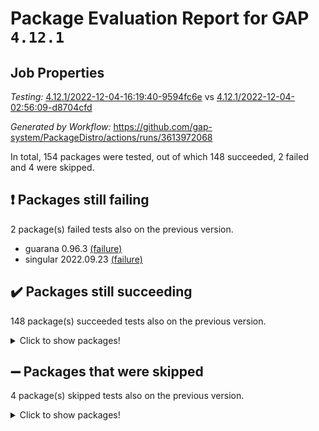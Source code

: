 # Package Evaluation Report for GAP `4.12.1`

## Job Properties

*Testing:* [4.12.1/2022-12-04-16:19:40-9594fc6e](https://github.com/gap-system/PackageDistro/blob/data/reports/4.12.1/2022-12-04-16:19:40-9594fc6e) vs [4.12.1/2022-12-04-02:56:09-d8704cfd](https://github.com/gap-system/PackageDistro/blob/data/reports/4.12.1/2022-12-04-02:56:09-d8704cfd)

*Generated by Workflow:* https://github.com/gap-system/PackageDistro/actions/runs/3613972068

In total, 154 packages were tested, out of which 148 succeeded, 2 failed and 4 were skipped.

## :exclamation: Packages still failing

2 package(s) failed tests also on the previous version.
- guarana 0.96.3 [(failure)](https://github.com/gap-system/PackageDistro/actions/runs/3613972068/jobs/6090182670)
- singular 2022.09.23 [(failure)](https://github.com/gap-system/PackageDistro/actions/runs/3613972068/jobs/6090186809)

## :heavy_check_mark: Packages still succeeding

148 package(s) succeeded tests also on the previous version.
<details><summary>Click to show packages!</summary>

- 4ti2interface 2022.09-01 [(success)](https://github.com/gap-system/PackageDistro/actions/runs/3613972068/jobs/6090179220)
- ace 5.6.1 [(success)](https://github.com/gap-system/PackageDistro/actions/runs/3613972068/jobs/6090179362)
- aclib 1.3.2 [(success)](https://github.com/gap-system/PackageDistro/actions/runs/3613972068/jobs/6090179423)
- agt 0.3 [(success)](https://github.com/gap-system/PackageDistro/actions/runs/3613972068/jobs/6090179510)
- alnuth 3.2.1 [(success)](https://github.com/gap-system/PackageDistro/actions/runs/3613972068/jobs/6090179578)
- anupq 3.2.6 [(success)](https://github.com/gap-system/PackageDistro/actions/runs/3613972068/jobs/6090179648)
- atlasrep 2.1.6 [(success)](https://github.com/gap-system/PackageDistro/actions/runs/3613972068/jobs/6090179736)
- autodoc 2022.10.20 [(success)](https://github.com/gap-system/PackageDistro/actions/runs/3613972068/jobs/6090179813)
- automata 1.15 [(success)](https://github.com/gap-system/PackageDistro/actions/runs/3613972068/jobs/6090179883)
- automgrp 1.3.2 [(success)](https://github.com/gap-system/PackageDistro/actions/runs/3613972068/jobs/6090179948)
- autpgrp 1.11 [(success)](https://github.com/gap-system/PackageDistro/actions/runs/3613972068/jobs/6090180008)
- cap 2022.11-28 [(success)](https://github.com/gap-system/PackageDistro/actions/runs/3613972068/jobs/6090180056)
- caratinterface 2.3.4 [(success)](https://github.com/gap-system/PackageDistro/actions/runs/3613972068/jobs/6090180111)
- cddinterface 2022.11.01 [(success)](https://github.com/gap-system/PackageDistro/actions/runs/3613972068/jobs/6090180180)
- circle 1.6.5 [(success)](https://github.com/gap-system/PackageDistro/actions/runs/3613972068/jobs/6090180239)
- classicpres 1.22 [(success)](https://github.com/gap-system/PackageDistro/actions/runs/3613972068/jobs/6090180292)
- cohomolo 1.6.10 [(success)](https://github.com/gap-system/PackageDistro/actions/runs/3613972068/jobs/6090180347)
- congruence 1.2.4 [(success)](https://github.com/gap-system/PackageDistro/actions/runs/3613972068/jobs/6090180411)
- corelg 1.56 [(success)](https://github.com/gap-system/PackageDistro/actions/runs/3613972068/jobs/6090180477)
- crime 1.6 [(success)](https://github.com/gap-system/PackageDistro/actions/runs/3613972068/jobs/6090180554)
- crisp 1.4.5 [(success)](https://github.com/gap-system/PackageDistro/actions/runs/3613972068/jobs/6090180666)
- crypting 0.10.4 [(success)](https://github.com/gap-system/PackageDistro/actions/runs/3613972068/jobs/6090180752)
- cryst 4.1.25 [(success)](https://github.com/gap-system/PackageDistro/actions/runs/3613972068/jobs/6090180826)
- crystcat 1.1.10 [(success)](https://github.com/gap-system/PackageDistro/actions/runs/3613972068/jobs/6090180915)
- ctbllib 1.3.4 [(success)](https://github.com/gap-system/PackageDistro/actions/runs/3613972068/jobs/6090181006)
- cubefree 1.19 [(success)](https://github.com/gap-system/PackageDistro/actions/runs/3613972068/jobs/6090181083)
- curlinterface 2.3.1 [(success)](https://github.com/gap-system/PackageDistro/actions/runs/3613972068/jobs/6090181168)
- cvec 2.7.6 [(success)](https://github.com/gap-system/PackageDistro/actions/runs/3613972068/jobs/6090181237)
- datastructures 0.3.0 [(success)](https://github.com/gap-system/PackageDistro/actions/runs/3613972068/jobs/6090181344)
- deepthought 1.0.6 [(success)](https://github.com/gap-system/PackageDistro/actions/runs/3613972068/jobs/6090181455)
- design 1.7 [(success)](https://github.com/gap-system/PackageDistro/actions/runs/3613972068/jobs/6090181517)
- difsets 2.3.1 [(success)](https://github.com/gap-system/PackageDistro/actions/runs/3613972068/jobs/6090181586)
- digraphs 1.6.0 [(success)](https://github.com/gap-system/PackageDistro/actions/runs/3613972068/jobs/6090181649)
- edim 1.3.6 [(success)](https://github.com/gap-system/PackageDistro/actions/runs/3613972068/jobs/6090181703)
- example 4.3.2 [(success)](https://github.com/gap-system/PackageDistro/actions/runs/3613972068/jobs/6090181756)
- examplesforhomalg 2022.11-01 [(success)](https://github.com/gap-system/PackageDistro/actions/runs/3613972068/jobs/6090181806)
- factint 1.6.3 [(success)](https://github.com/gap-system/PackageDistro/actions/runs/3613972068/jobs/6090181852)
- ferret 1.0.9 [(success)](https://github.com/gap-system/PackageDistro/actions/runs/3613972068/jobs/6090181906)
- fga 1.4.0 [(success)](https://github.com/gap-system/PackageDistro/actions/runs/3613972068/jobs/6090181971)
- fining 1.5.1 [(success)](https://github.com/gap-system/PackageDistro/actions/runs/3613972068/jobs/6090182018)
- float 1.0.3 [(success)](https://github.com/gap-system/PackageDistro/actions/runs/3613972068/jobs/6090182058)
- format 1.4.3 [(success)](https://github.com/gap-system/PackageDistro/actions/runs/3613972068/jobs/6090182095)
- forms 1.2.9 [(success)](https://github.com/gap-system/PackageDistro/actions/runs/3613972068/jobs/6090182130)
- fplsa 1.2.5 [(success)](https://github.com/gap-system/PackageDistro/actions/runs/3613972068/jobs/6090182162)
- fr 2.4.12 [(success)](https://github.com/gap-system/PackageDistro/actions/runs/3613972068/jobs/6090182197)
- francy 1.2.5 [(success)](https://github.com/gap-system/PackageDistro/actions/runs/3613972068/jobs/6090182220)
- fwtree 1.3 [(success)](https://github.com/gap-system/PackageDistro/actions/runs/3613972068/jobs/6090182253)
- gapdoc 1.6.6 [(success)](https://github.com/gap-system/PackageDistro/actions/runs/3613972068/jobs/6090182295)
- gauss 2022.11-01 [(success)](https://github.com/gap-system/PackageDistro/actions/runs/3613972068/jobs/6090182325)
- gaussforhomalg 2022.08-03 [(success)](https://github.com/gap-system/PackageDistro/actions/runs/3613972068/jobs/6090182360)
- gbnp 1.0.5 [(success)](https://github.com/gap-system/PackageDistro/actions/runs/3613972068/jobs/6090182391)
- generalizedmorphismsforcap 2022.11-01 [(success)](https://github.com/gap-system/PackageDistro/actions/runs/3613972068/jobs/6090182423)
- genss 1.6.8 [(success)](https://github.com/gap-system/PackageDistro/actions/runs/3613972068/jobs/6090182453)
- gradedmodules 2022.09-02 [(success)](https://github.com/gap-system/PackageDistro/actions/runs/3613972068/jobs/6090182489)
- gradedringforhomalg 2022.11-01 [(success)](https://github.com/gap-system/PackageDistro/actions/runs/3613972068/jobs/6090182521)
- grape 4.8.5 [(success)](https://github.com/gap-system/PackageDistro/actions/runs/3613972068/jobs/6090182557)
- groupoids 1.71 [(success)](https://github.com/gap-system/PackageDistro/actions/runs/3613972068/jobs/6090182602)
- grpconst 2.6.3 [(success)](https://github.com/gap-system/PackageDistro/actions/runs/3613972068/jobs/6090182637)
- guava 3.17 [(success)](https://github.com/gap-system/PackageDistro/actions/runs/3613972068/jobs/6090182715)
- hap 1.47 [(success)](https://github.com/gap-system/PackageDistro/actions/runs/3613972068/jobs/6090182757)
- hapcryst 0.1.15 [(success)](https://github.com/gap-system/PackageDistro/actions/runs/3613972068/jobs/6090182789)
- hecke 1.5.3 [(success)](https://github.com/gap-system/PackageDistro/actions/runs/3613972068/jobs/6090182821)
- help 3.5 [(success)](https://github.com/gap-system/PackageDistro/actions/runs/3613972068/jobs/6090182853)
- homalg 2022.11-01 [(success)](https://github.com/gap-system/PackageDistro/actions/runs/3613972068/jobs/6090182901)
- homalgtocas 2022.11-02 [(success)](https://github.com/gap-system/PackageDistro/actions/runs/3613972068/jobs/6090182934)
- idrel 2.44 [(success)](https://github.com/gap-system/PackageDistro/actions/runs/3613972068/jobs/6090182971)
- images 1.3.1 [(success)](https://github.com/gap-system/PackageDistro/actions/runs/3613972068/jobs/6090183002)
- intpic 0.3.0 [(success)](https://github.com/gap-system/PackageDistro/actions/runs/3613972068/jobs/6090183038)
- io 4.8.0 [(success)](https://github.com/gap-system/PackageDistro/actions/runs/3613972068/jobs/6090183070)
- io_forhomalg 2022.11-01 [(success)](https://github.com/gap-system/PackageDistro/actions/runs/3613972068/jobs/6090183117)
- irredsol 1.4.4 [(success)](https://github.com/gap-system/PackageDistro/actions/runs/3613972068/jobs/6090183209)
- json 2.1.1 [(success)](https://github.com/gap-system/PackageDistro/actions/runs/3613972068/jobs/6090183264)
- jupyterkernel 1.4.1 [(success)](https://github.com/gap-system/PackageDistro/actions/runs/3613972068/jobs/6090183302)
- jupyterviz 1.5.6 [(success)](https://github.com/gap-system/PackageDistro/actions/runs/3613972068/jobs/6090183337)
- kan 1.34 [(success)](https://github.com/gap-system/PackageDistro/actions/runs/3613972068/jobs/6090183390)
- kbmag 1.5.10 [(success)](https://github.com/gap-system/PackageDistro/actions/runs/3613972068/jobs/6090183424)
- laguna 3.9.5 [(success)](https://github.com/gap-system/PackageDistro/actions/runs/3613972068/jobs/6090183474)
- liealgdb 2.2.1 [(success)](https://github.com/gap-system/PackageDistro/actions/runs/3613972068/jobs/6090183533)
- liepring 2.8 [(success)](https://github.com/gap-system/PackageDistro/actions/runs/3613972068/jobs/6090183586)
- liering 2.4.2 [(success)](https://github.com/gap-system/PackageDistro/actions/runs/3613972068/jobs/6090183645)
- linearalgebraforcap 2022.11-07 [(success)](https://github.com/gap-system/PackageDistro/actions/runs/3613972068/jobs/6090183697)
- localizeringforhomalg 2022.11-01 [(success)](https://github.com/gap-system/PackageDistro/actions/runs/3613972068/jobs/6090183740)
- loops 3.4.3 [(success)](https://github.com/gap-system/PackageDistro/actions/runs/3613972068/jobs/6090183780)
- lpres 1.0.3 [(success)](https://github.com/gap-system/PackageDistro/actions/runs/3613972068/jobs/6090183830)
- majoranaalgebras 1.5 [(success)](https://github.com/gap-system/PackageDistro/actions/runs/3613972068/jobs/6090183885)
- mapclass 1.4.6 [(success)](https://github.com/gap-system/PackageDistro/actions/runs/3613972068/jobs/6090183937)
- matgrp 0.70 [(success)](https://github.com/gap-system/PackageDistro/actions/runs/3613972068/jobs/6090184007)
- matricesforhomalg 2022.12-01 [(success)](https://github.com/gap-system/PackageDistro/actions/runs/3613972068/jobs/6090184066)
- modisom 2.5.3 [(success)](https://github.com/gap-system/PackageDistro/actions/runs/3613972068/jobs/6090184135)
- modulepresentationsforcap 2022.11-02 [(success)](https://github.com/gap-system/PackageDistro/actions/runs/3613972068/jobs/6090184202)
- modules 2022.11-01 [(success)](https://github.com/gap-system/PackageDistro/actions/runs/3613972068/jobs/6090184289)
- monoidalcategories 2022.11-05 [(success)](https://github.com/gap-system/PackageDistro/actions/runs/3613972068/jobs/6090184358)
- nconvex 2022.09-01 [(success)](https://github.com/gap-system/PackageDistro/actions/runs/3613972068/jobs/6090184418)
- nilmat 1.4.2 [(success)](https://github.com/gap-system/PackageDistro/actions/runs/3613972068/jobs/6090184496)
- nock 1.5 [(success)](https://github.com/gap-system/PackageDistro/actions/runs/3613972068/jobs/6090184576)
- normalizinterface 1.3.5 [(success)](https://github.com/gap-system/PackageDistro/actions/runs/3613972068/jobs/6090184635)
- nq 2.5.9 [(success)](https://github.com/gap-system/PackageDistro/actions/runs/3613972068/jobs/6090184723)
- numericalsgps 1.3.1 [(success)](https://github.com/gap-system/PackageDistro/actions/runs/3613972068/jobs/6090184811)
- openmath 11.5.1 [(success)](https://github.com/gap-system/PackageDistro/actions/runs/3613972068/jobs/6090184879)
- orb 4.9.0 [(success)](https://github.com/gap-system/PackageDistro/actions/runs/3613972068/jobs/6090184951)
- packagemanager 1.3.2 [(success)](https://github.com/gap-system/PackageDistro/actions/runs/3613972068/jobs/6090185042)
- patternclass 2.4.3 [(success)](https://github.com/gap-system/PackageDistro/actions/runs/3613972068/jobs/6090185128)
- permut 2.0.4 [(success)](https://github.com/gap-system/PackageDistro/actions/runs/3613972068/jobs/6090185227)
- polenta 1.3.10 [(success)](https://github.com/gap-system/PackageDistro/actions/runs/3613972068/jobs/6090185316)
- polymaking 0.8.6 [(success)](https://github.com/gap-system/PackageDistro/actions/runs/3613972068/jobs/6090185402)
- primgrp 3.4.2 [(success)](https://github.com/gap-system/PackageDistro/actions/runs/3613972068/jobs/6090185485)
- profiling 2.5.1 [(success)](https://github.com/gap-system/PackageDistro/actions/runs/3613972068/jobs/6090185567)
- qpa 1.34 [(success)](https://github.com/gap-system/PackageDistro/actions/runs/3613972068/jobs/6090185636)
- quagroup 1.8.3 [(success)](https://github.com/gap-system/PackageDistro/actions/runs/3613972068/jobs/6090185698)
- radiroot 2.9 [(success)](https://github.com/gap-system/PackageDistro/actions/runs/3613972068/jobs/6090185754)
- rcwa 4.7.0 [(success)](https://github.com/gap-system/PackageDistro/actions/runs/3613972068/jobs/6090185833)
- rds 1.8 [(success)](https://github.com/gap-system/PackageDistro/actions/runs/3613972068/jobs/6090185916)
- recog 1.4.2 [(success)](https://github.com/gap-system/PackageDistro/actions/runs/3613972068/jobs/6090186027)
- repndecomp 1.2.1 [(success)](https://github.com/gap-system/PackageDistro/actions/runs/3613972068/jobs/6090186104)
- repsn 3.1.0 [(success)](https://github.com/gap-system/PackageDistro/actions/runs/3613972068/jobs/6090186173)
- resclasses 4.7.3 [(success)](https://github.com/gap-system/PackageDistro/actions/runs/3613972068/jobs/6090186234)
- ringsforhomalg 2022.11-01 [(success)](https://github.com/gap-system/PackageDistro/actions/runs/3613972068/jobs/6090186290)
- sco 2022.09-01 [(success)](https://github.com/gap-system/PackageDistro/actions/runs/3613972068/jobs/6090186374)
- scscp 2.3.1 [(success)](https://github.com/gap-system/PackageDistro/actions/runs/3613972068/jobs/6090186446)
- semigroups 5.2.0 [(success)](https://github.com/gap-system/PackageDistro/actions/runs/3613972068/jobs/6090186513)
- sglppow 2.3 [(success)](https://github.com/gap-system/PackageDistro/actions/runs/3613972068/jobs/6090186575)
- sgpviz 0.999.5 [(success)](https://github.com/gap-system/PackageDistro/actions/runs/3613972068/jobs/6090186667)
- simpcomp 2.1.14 [(success)](https://github.com/gap-system/PackageDistro/actions/runs/3613972068/jobs/6090186731)
- sla 1.5.3 [(success)](https://github.com/gap-system/PackageDistro/actions/runs/3613972068/jobs/6090186889)
- smallgrp 1.5.1 [(success)](https://github.com/gap-system/PackageDistro/actions/runs/3613972068/jobs/6090186936)
- smallsemi 0.6.13 [(success)](https://github.com/gap-system/PackageDistro/actions/runs/3613972068/jobs/6090186986)
- sonata 2.9.5 [(success)](https://github.com/gap-system/PackageDistro/actions/runs/3613972068/jobs/6090187037)
- sophus 1.27 [(success)](https://github.com/gap-system/PackageDistro/actions/runs/3613972068/jobs/6090187086)
- spinsym 1.5.2 [(success)](https://github.com/gap-system/PackageDistro/actions/runs/3613972068/jobs/6090187140)
- standardff 0.9.4 [(success)](https://github.com/gap-system/PackageDistro/actions/runs/3613972068/jobs/6090187185)
- symbcompcc 1.3.2 [(success)](https://github.com/gap-system/PackageDistro/actions/runs/3613972068/jobs/6090187232)
- thelma 1.3 [(success)](https://github.com/gap-system/PackageDistro/actions/runs/3613972068/jobs/6090187264)
- tomlib 1.2.9 [(success)](https://github.com/gap-system/PackageDistro/actions/runs/3613972068/jobs/6090187318)
- toolsforhomalg 2022.10-01 [(success)](https://github.com/gap-system/PackageDistro/actions/runs/3613972068/jobs/6090187366)
- toric 1.9.5 [(success)](https://github.com/gap-system/PackageDistro/actions/runs/3613972068/jobs/6090187406)
- toricvarieties 2022.07.13 [(success)](https://github.com/gap-system/PackageDistro/actions/runs/3613972068/jobs/6090187430)
- transgrp 3.6.3 [(success)](https://github.com/gap-system/PackageDistro/actions/runs/3613972068/jobs/6090187465)
- ugaly 4.0.3 [(success)](https://github.com/gap-system/PackageDistro/actions/runs/3613972068/jobs/6090187504)
- unipot 1.5 [(success)](https://github.com/gap-system/PackageDistro/actions/runs/3613972068/jobs/6090187539)
- unitlib 4.1.0 [(success)](https://github.com/gap-system/PackageDistro/actions/runs/3613972068/jobs/6090187593)
- utils 0.81 [(success)](https://github.com/gap-system/PackageDistro/actions/runs/3613972068/jobs/6090187636)
- uuid 0.7 [(success)](https://github.com/gap-system/PackageDistro/actions/runs/3613972068/jobs/6090187673)
- walrus 0.9991 [(success)](https://github.com/gap-system/PackageDistro/actions/runs/3613972068/jobs/6090187717)
- wedderga 4.10.2 [(success)](https://github.com/gap-system/PackageDistro/actions/runs/3613972068/jobs/6090187755)
- xmod 2.88 [(success)](https://github.com/gap-system/PackageDistro/actions/runs/3613972068/jobs/6090187789)
- xmodalg 1.23 [(success)](https://github.com/gap-system/PackageDistro/actions/runs/3613972068/jobs/6090187856)
- yangbaxter 0.10.1 [(success)](https://github.com/gap-system/PackageDistro/actions/runs/3613972068/jobs/6090187901)
- zeromqinterface 0.14 [(success)](https://github.com/gap-system/PackageDistro/actions/runs/3613972068/jobs/6090187936)
</details>

## :heavy_minus_sign: Packages that were skipped

4 package(s) skipped tests also on the previous version.
<details><summary>Click to show packages!</summary>

- browse 1.8.18 [(skipped)](https://github.com/gap-system/PackageDistro/actions/runs/3613972068/jobs/6090086997)
- itc 1.5.1 [(skipped)](https://github.com/gap-system/PackageDistro/actions/runs/3613972068/jobs/6090086997)
- polycyclic 2.16 [(skipped)](https://github.com/gap-system/PackageDistro/actions/runs/3613972068/jobs/6090086997)
- xgap 4.31 [(skipped)](https://github.com/gap-system/PackageDistro/actions/runs/3613972068/jobs/6090086997)
</details>

